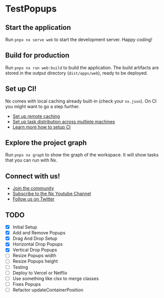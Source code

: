 # TestPopups

## Start the application

Run `pnpx nx serve web` to start the development server. Happy coding!

## Build for production

Run `pnpx nx run web:build` to build the application. The build artifacts are stored in the output directory (`dist/apps/web`), ready to be deployed.

## Set up CI!

Nx comes with local caching already built-in (check your `nx.json`). On CI you might want to go a step further.

- [Set up remote caching](https://nx.dev/features/share-your-cache)
- [Set up task distribution across multiple machines](https://nx.dev/nx-cloud/features/distribute-task-execution)
- [Learn more how to setup CI](https://nx.dev/recipes/ci)

## Explore the project graph

Run `pnpx nx graph` to show the graph of the workspace.
It will show tasks that you can run with Nx.

## Connect with us!

- [Join the community](https://nx.dev/community)
- [Subscribe to the Nx Youtube Channel](https://www.youtube.com/@nxdevtools)
- [Follow us on Twitter](https://twitter.com/nxdevtools)

## TODO
 - [x] Initial Setup
 - [x] Add and Remove Popups
 - [x] Drag And Drop Setup
 - [x] Horizontal Drop Popups
 - [x] Vertical Drop Popups
 - [ ] Resize Popups width
 - [ ] Resize Popups height
 - [ ] Testing
 - [ ] Deploy to Vercel or Netflix
 - [ ] Use something like clsx to merge classes
 - [ ] Fixes Popups
 - [ ] Refactor updateContainerPosition
